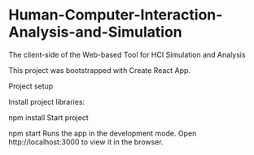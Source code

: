 # Human-Computer-Interaction-Analysis-and-Simulation

The client-side of the Web-based Tool for HCI Simulation and Analysis

This project was bootstrapped with Create React App.

Project setup

Install project libraries:

npm install
Start project

npm start
Runs the app in the development mode.
Open http://localhost:3000 to view it in the browser.
